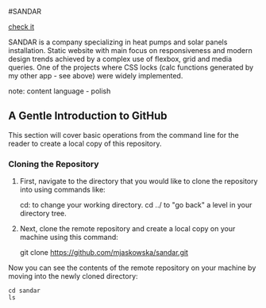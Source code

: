 #SANDAR

[check it](https://mjaskowska.github.io/sandar)

SANDAR is a company specializing in heat pumps and solar panels installation. Static website with main focus on responsiveness and modern design trends achieved by a complex use of flexbox, grid and media queries. One of the projects where CSS locks (calc functions generated by my other app - see above) were widely implemented.

note: content language - polish






## A Gentle Introduction to GitHub

This section will cover basic operations from the command line for the reader to create a local copy of this repository.

### Cloning the Repository

1. First, navigate to the directory that you would like to clone the repository into using commands like:

    cd: to change your working directory.
    cd ../ to "go back" a level in your directory tree.

2. Next, clone the remote repository and create a local copy on your machine using this command:

    git clone https://github.com/mjaskowska/sandar.git

Now you can see the contents of the remote repository on your machine by moving into the newly cloned directory:

    cd sandar
    ls
